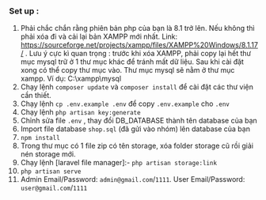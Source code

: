 
### Set up :

1. Phải chắc chắn rằng phiên bản php của bạn là 8.1 trở lên. Nếu không thì phải xóa đi và cải lại bản XAMPP mới nhất. Link: https://sourceforge.net/projects/xampp/files/XAMPP%20Windows/8.1.17/ . Lưu ý cực kì quan trọng : trước khi xóa XAMPP, phải copy lại hết thư mục mysql trữ ở 1 thư mục khác để tránh mất dữ liệu. Sau khi cài đặt xong có thể copy thư mục vào. Thư mục mysql sẽ nằm ở thư mục xampp. Ví dụ: C:\xampp\mysql
2. Chạy lệnh ```composer update``` và ```composer install``` để cài đặt các thư viện cần thiết.
3. Chạy lệnh ```cp .env.example .env``` để copy ```.env.example``` cho ``.env``
4. Chạy lệnh ```php artisan key:generate```
5. Chỉnh sửa file ```.env``` , thay đổi DB_DATABASE thành tên database của bạn
6. Import file database ```shop.sql``` (đã gửi vào nhóm) lên database của bạn
8. ```npm install```
9. Trong thư mục có 1 file zip có tên storage, xóa folder storage cũ rồi giải nén storage mới.
10. Chạy lệnh [laravel file manager]:-  ```php artisan storage:link```
10. ```php artisan serve```
12. Admin Email/Password: ```admin@gmail.com```/```1111```. User Email/Password: ```user@gmail.com```/```1111```





